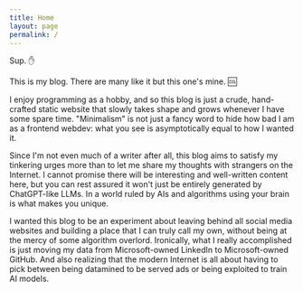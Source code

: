 ```yaml
---
title: Home
layout: page
permalink: /
---
```

Sup. :raised_hand:

This is my blog. There are many like it but this one's mine. :cool:

I enjoy programming as a hobby, and so this blog is just a crude, hand-crafted static website that slowly takes shape and grows whenever I have some spare time. "Minimalism" is not just a fancy word to hide how bad I am as a frontend webdev: what you see is asymptotically equal to how I wanted it.

Since I'm not even much of a writer after all, this blog aims to satisfy my tinkering urges more than to let me share my thoughts with strangers on the Internet. I cannot promise there will be interesting and well-written content here, but you can rest assured it won't just be entirely generated by ChatGPT-like LLMs. In a world ruled by AIs and algorithms using your brain is what makes you unique.

I wanted this blog to be an experiment about leaving behind all social media websites and building a place that I can truly call my own, without being at the mercy of some algorithm overlord. Ironically, what I really accomplished is just moving my data from Microsoft-owned LinkedIn to Microsoft-owned GitHub. And also realizing that the modern Internet is all about having to pick between being datamined to be served ads or being exploited to train AI models.
